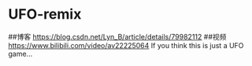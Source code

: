 # UFO-remix
##博客 https://blog.csdn.net/Lyn_B/article/details/79982112
##视频 https://www.bilibili.com/video/av22225064
If you think this is just a UFO game...
